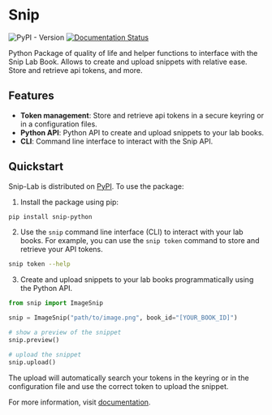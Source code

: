 # Snip

![PyPI - Version](https://img.shields.io/pypi/v/snip-python?logoColor=green&color=%234bc51d)
[![Documentation Status](https://readthedocs.org/projects/snip-python/badge/?version=latest)](https://snip-python.readthedocs.io/en/latest/?badge=latest)

Python Package of quality of life and helper functions to interface with the Snip Lab Book. Allows to create and upload snippets with relative ease. Store and retrieve api tokens, and more.

## Features

<!-- start features -->

- **Token management**: Store and retrieve api tokens in a secure keyring or in a configuration files.
- **Python API**: Python API to create and upload snippets to your lab books.
- **CLI**: Command line interface to interact with the Snip API.

<!-- end features -->

## Quickstart

<!-- start quickstart -->

Snip-Lab is distributed on [PyPI]. To use the package:

1. Install the package using pip:

```bash
pip install snip-python
```
2. Use the `snip` command line interface (CLI) to interact with your lab books. For example, you can use the `snip token` command to store and retrieve your API tokens.

```bash
snip token --help
```

3. Create and upload snippets to your lab books programmatically using the Python API.

```python
from snip import ImageSnip

snip = ImageSnip("path/to/image.png", book_id="[YOUR_BOOK_ID]")

# show a preview of the snippet
snip.preview()
```

```python
# upload the snippet
snip.upload()
```

The upload will automatically search your tokens in the keyring or in the configuration file and use the correct token to upload the snippet.

[pypi]: https://pypi.org/project/snip-python/

<!-- end quickstart -->


For more information, visit [documentation][quickstart-docs].

[quickstart-docs]: https://snip-python.readthedocs.io/en/latest/quickstart.html

